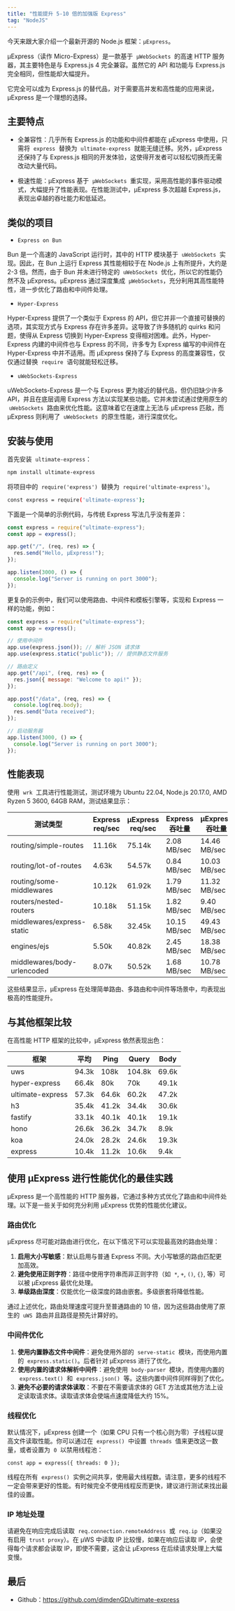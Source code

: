 ```yaml
---
title: "性能提升 5-10 倍的加强版 Express"
tag: "NodeJS"
---
```


今天来跟大家介绍一个最新开源的 Node.js 框架：`µExpress`。

µExpress（读作 Micro-Express）是一款基于  `µWebSockets`  的高速 HTTP 服务器，其主要特色是与 Express.js 4 完全兼容。虽然它的 API 和功能与 Express.js 完全相同，但性能却大幅提升。

它完全可以成为 Express.js 的替代品，对于需要高并发和高性能的应用来说，µExpress 是一个理想的选择。

## 主要特点

- 全兼容性：几乎所有 Express.js 的功能和中间件都能在 µExpress 中使用，只需将  `express`  替换为  `ultimate-express`  就能无缝迁移。另外，µExpress 还保持了与 Express.js 相同的开发体验，这使得开发者可以轻松切换而无需改动大量代码。

- 极速性能：µExpress 基于  `µWebSockets`  重实现，采用高性能的事件驱动模式，大幅提升了性能表现。在性能测试中，µExpress 多次超越 Express.js，表现出卓越的吞吐能力和低延迟。

## 类似的项目

- `Express on Bun`

Bun 是一个高速的 JavaScript 运行时，其中的 HTTP 模块基于  `uWebSockets`  实现。因此，在 Bun 上运行 Express 其性能相较于在 Node.js 上有所提升，大约是 2-3 倍。然而，由于 Bun 并未进行特定的  `uWebSockets`  优化，所以它的性能仍然不及 µExpress。µExpress 通过深度集成  `µWebSockets`，充分利用其高性能特性，进一步优化了路由和中间件处理。

- `Hyper-Express`

Hyper-Express 提供了一个类似于 Express 的 API，但它并非一个直接可替换的选项，其实现方式与 Express 存在许多差异。这导致了许多随机的 quirks 和问题，使得从 Express 切换到 Hyper-Express 变得相对困难。此外，Hyper-Express 内建的中间件也与 Express 的不同，许多专为 Express 编写的中间件在 Hyper-Express 中并不适用。而 µExpress 保持了与 Express 的高度兼容性，仅仅通过替换  `require`  语句就能轻松迁移。

- `uWebSockets-Express`

uWebSockets-Express 是一个与 Express 更为接近的替代品，但仍旧缺少许多 API，并且在底层调用 Express 方法以实现某些功能。它并未尝试通过使用原生的  `uWebSockets`  路由来优化性能。这意味着它在速度上无法与 µExpress 匹敌，而 µExpress 则利用了  `uWebSockets`  的原生性能，进行深度优化。

## 安装与使用

首先安装  `ultimate-express`：

```sh
npm install ultimate-express
```

将项目中的  `require('express')`  替换为  `require('ultimate-express')`。

```sh
const express = require('ultimate-express');
```

下面是一个简单的示例代码，与传统 Express 写法几乎没有差异：

```js
const express = require("ultimate-express");
const app = express();

app.get("/", (req, res) => {
  res.send("Hello, µExpress!");
});

app.listen(3000, () => {
  console.log("Server is running on port 3000");
});
```

更复杂的示例中，我们可以使用路由、中间件和模板引擎等，实现和 Express 一样的功能，例如：

```js
const express = require("ultimate-express");
const app = express();

// 使用中间件
app.use(express.json()); // 解析 JSON 请求体
app.use(express.static("public")); // 提供静态文件服务

// 路由定义
app.get("/api", (req, res) => {
  res.json({ message: "Welcome to api!" });
});

app.post("/data", (req, res) => {
  console.log(req.body);
  res.send("Data received");
});

// 启动服务器
app.listen(3000, () => {
  console.log("Server is running on port 3000");
});
```

## 性能表现

使用  `wrk`  工具进行性能测试，测试环境为 Ubuntu 22.04, Node.js 20.17.0, AMD Ryzen 5 3600, 64GB RAM，测试结果显示：

| 测试类型                    | Express req/sec | µExpress req/sec | Express 吞吐量 | µExpress 吞吐量 | µExpress 加速比 |
| --------------------------- | --------------- | ---------------- | -------------- | --------------- | --------------- |
| routing/simple-routes       | 11.16k          | 75.14k           | 2.08 MB/sec    | 14.46 MB/sec    | 6.73X           |
| routing/lot-of-routes       | 4.63k           | 54.57k           | 0.84 MB/sec    | 10.03 MB/sec    | 11.78X          |
| routing/some-middlewares    | 10.12k          | 61.92k           | 1.79 MB/sec    | 11.32 MB/sec    | 6.12X           |
| routers/nested-routers      | 10.18k          | 51.15k           | 1.82 MB/sec    | 9.40 MB/sec     | 5.02X           |
| middlewares/express-static  | 6.58k           | 32.45k           | 10.15 MB/sec   | 49.43 MB/sec    | 4.87X           |
| engines/ejs                 | 5.50k           | 40.82k           | 2.45 MB/sec    | 18.38 MB/sec    | 7.42X           |
| middlewares/body-urlencoded | 8.07k           | 50.52k           | 1.68 MB/sec    | 10.78 MB/sec    | 6.26X           |

这些结果显示，µExpress 在处理简单路由、多路由和中间件等场景中，均表现出极高的性能提升。

## 与其他框架比较

在高性能 HTTP 框架的比较中，µExpress 依然表现出色：

| 框架             | 平均  | Ping  | Query  | Body  |
| ---------------- | ----- | ----- | ------ | ----- |
| uws              | 94.3k | 108k  | 104.8k | 69.6k |
| hyper-express    | 66.4k | 80k   | 70k    | 49.1k |
| ultimate-express | 57.3k | 64.6k | 60.2k  | 47.2k |
| h3               | 35.4k | 41.2k | 34.4k  | 30.6k |
| fastify          | 33.1k | 40.1k | 40.1k  | 19.1k |
| hono             | 26.6k | 36.2k | 34.7k  | 8.9k  |
| koa              | 24.0k | 28.2k | 24.6k  | 19.3k |
| express          | 10.4k | 11.2k | 10.6k  | 9.4k  |

## 使用 µExpress 进行性能优化的最佳实践

µExpress 是一个高性能的 HTTP 服务器，它通过多种方式优化了路由和中间件处理。以下是一些关于如何充分利用 µExpress 优势的性能优化建议。

### 路由优化

µExpress 尽可能对路由进行优化，在以下情况下可以实现最高效的路由处理：

1. **启用大小写敏感**：默认启用与普通 Express 不同。大小写敏感的路由匹配更加高效。
2. **避免使用正则字符**：路径中使用字符串而非正则字符（如  `*`, `+`, `()`, `{}`, 等）可以被 µExpress 最优化处理。
3. **单级路由深度**：仅能优化一级深度的路由嵌套。多级嵌套将降低性能。

通过上述优化，路由处理速度可提升至普通路由的 10 倍，因为这些路由使用了原生的  `uWS`  路由并且路径是预先计算好的。

### 中间件优化

1. **使用内置静态文件中间件**：避免使用外部的  `serve-static`  模块，而使用内置的  `express.static()`。后者针对 µExpress 进行了优化。
2. **使用内置的请求体解析中间件**：避免使用  `body-parser`  模块，而使用内置的  `express.text()`  和  `express.json()`  等。这些内置中间件同样得到了优化。
3. **避免不必要的请求体读取**：不要在不需要请求体的 GET 方法或其他方法上设定读取请求体。读取请求体会使端点速度降低大约 15%。

### 线程优化

默认情况下，µExpress 创建一个（如果 CPU 只有一个核心则为零）子线程以提高文件读取性能。你可以通过在  `express()`  中设置  `threads`  值来更改这一数量，或者设置为  `0`  以禁用线程池：

`const app = express({ threads: 0 });   `

线程在所有  `express()`  实例之间共享，使用最大线程数。请注意，更多的线程不一定会带来更好的性能。有时候完全不使用线程反而更快，建议进行测试来找出最佳的设置。

### IP 地址处理

请避免在响应完成后读取  `req.connection.remoteAddress`  或  `req.ip`（如果没有启用  `trust proxy`）。在 µWS 中读取 IP 比较慢，如果在响应后读取 IP，会使得每个请求都会读取 IP，即使不需要，这会让 µExpress 在后续请求处理上大幅变慢。

## 最后

- Github：https://github.com/dimdenGD/ultimate-express
